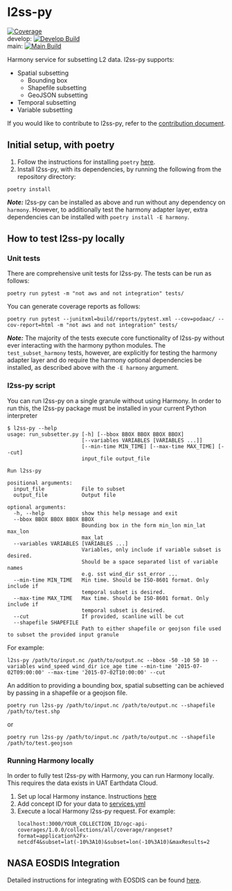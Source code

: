 
# l2ss-py

[![Coverage](https://sonarcloud.io/api/project_badges/measure?project=podaac_l2ss-py&metric=coverage)](https://sonarcloud.io/dashboard?id=podaac_l2ss-py)  
develop: [![Develop Build](https://github.com/podaac/l2ss-py/actions/workflows/build-pipeline.yml/badge.svg?branch=develop&event=push)](https://github.com/podaac/l2ss-py/actions/workflows/build-pipeline.yml)  
main: [![Main Build](https://github.com/podaac/l2ss-py/actions/workflows/build-pipeline.yml/badge.svg?branch=main&event=push)](https://github.com/podaac/l2ss-py/actions/workflows/build-pipeline.yml)

Harmony service for subsetting L2 data. l2ss-py supports:

- Spatial subsetting
    - Bounding box
    - Shapefile subsetting
    - GeoJSON subsetting
- Temporal subsetting
- Variable subsetting

If you would like to contribute to l2ss-py, refer to the [contribution document](CONTRIBUTING.md).

## Initial setup, with poetry

1. Follow the instructions for installing `poetry` [here](https://python-poetry.org/docs/).
2. Install l2ss-py, with its dependencies, by running the following from the repository directory:

```
poetry install
```

***Note:*** l2ss-py can be installed as above and run without any dependency on `harmony`. 
However, to additionally test the harmony adapter layer, 
extra dependencies can be installed with `poetry install -E harmony`.

## How to test l2ss-py locally

### Unit tests

There are comprehensive unit tests for l2ss-py. The tests can be run as follows:

```
poetry run pytest -m "not aws and not integration" tests/
```

You can generate coverage reports as follows:

```
poetry run pytest --junitxml=build/reports/pytest.xml --cov=podaac/ --cov-report=html -m "not aws and not integration" tests/
```

***Note:*** The majority of the tests execute core functionality of l2ss-py without ever interacting with the harmony python modules. 
The `test_subset_harmony` tests, however, are explicitly for testing the harmony adapter layer 
and do require the harmony optional dependencies be installed, 
as described above with the `-E harmony` argument.

### l2ss-py script

You can run l2ss-py on a single granule without using Harmony. In order 
to run this, the l2ss-py package must be installed in your current 
Python interpreter

```
$ l2ss-py --help                                                                                                                    
usage: run_subsetter.py [-h] [--bbox BBOX BBOX BBOX BBOX]
                        [--variables VARIABLES [VARIABLES ...]]
                        [--min-time MIN_TIME] [--max-time MAX_TIME] [--cut]
                        input_file output_file

Run l2ss-py

positional arguments:
  input_file            File to subset
  output_file           Output file

optional arguments:
  -h, --help            show this help message and exit
  --bbox BBOX BBOX BBOX BBOX
                        Bounding box in the form min_lon min_lat max_lon
                        max_lat
  --variables VARIABLES [VARIABLES ...]
                        Variables, only include if variable subset is desired.
                        Should be a space separated list of variable names
                        e.g. sst wind_dir sst_error ...
  --min-time MIN_TIME   Min time. Should be ISO-8601 format. Only include if
                        temporal subset is desired.
  --max-time MAX_TIME   Max time. Should be ISO-8601 format. Only include if
                        temporal subset is desired.
  --cut                 If provided, scanline will be cut
  --shapefile SHAPEFILE
                        Path to either shapefile or geojson file used to subset the provided input granule
```

For example:

```
l2ss-py /path/to/input.nc /path/to/output.nc --bbox -50 -10 50 10 --variables wind_speed wind_dir ice_age time --min-time '2015-07-02T09:00:00' --max-time '2015-07-02T10:00:00' --cut
```

An addition to providing a bounding box, spatial subsetting can be achieved by passing in a shapefile or a geojson file. 

```shell script
poetry run l2ss-py /path/to/input.nc /path/to/output.nc --shapefile /path/to/test.shp
```

or 

```shell script
poetry run l2ss-py /path/to/input.nc /path/to/output.nc --shapefile /path/to/test.geojson
```

### Running Harmony locally

In order to fully test l2ss-py with Harmony, you can run Harmony locally. This requires the data exists in UAT Earthdata Cloud.

1. Set up local Harmony instance. Instructions [here](https://github.com/nasa/harmony#Quick-Start)
2. Add concept ID for your data to [services.yml](https://github.com/nasa/harmony/blob/main/config/services.yml)
3. Execute a local Harmony l2ss-py request. For example:
    ```
   localhost:3000/YOUR_COLLECTION_ID/ogc-api-coverages/1.0.0/collections/all/coverage/rangeset?format=application%2Fx-netcdf4&subset=lat(-10%3A10)&subset=lon(-10%3A10)&maxResults=2
   ```

## NASA EOSDIS Integration

Detailed instructions for integrating with EOSDIS can be found [here](EOSDISIntegrations.md).
